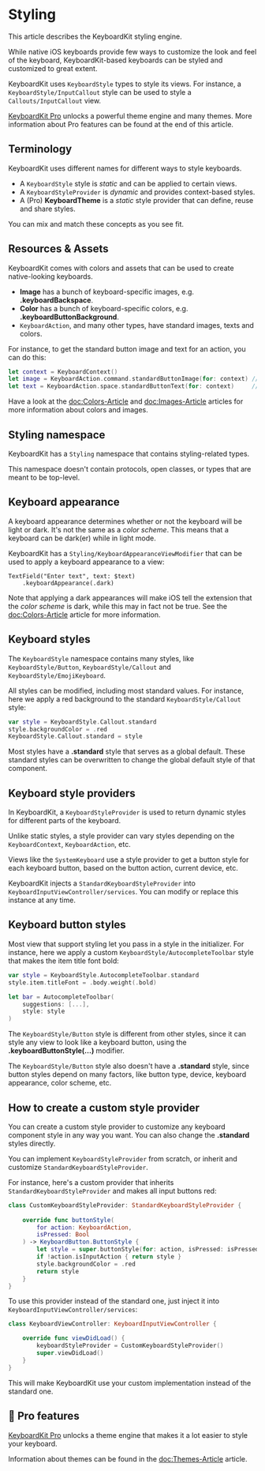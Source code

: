 # Styling

This article describes the KeyboardKit styling engine.

While native iOS keyboards provide few ways to customize the look and feel of the keyboard, KeyboardKit-based keyboards can be styled and customized to great extent.

KeyboardKit uses ``KeyboardStyle`` types to style its views. For instance, a ``KeyboardStyle/InputCallout`` style can be used to style a ``Callouts/InputCallout`` view.

[KeyboardKit Pro][Pro] unlocks a powerful theme engine and many themes. More information about Pro features can be found at the end of this article.



## Terminology

KeyboardKit uses different names for different ways to style keyboards. 

* A ``KeyboardStyle`` style is *static* and can be applied to certain views.
* A ``KeyboardStyleProvider`` is *dynamic* and provides context-based styles.
* A (Pro) **KeyboardTheme** is a *static* style provider that can define, reuse and share styles.

You can mix and match these concepts as you see fit.



## Resources & Assets

KeyboardKit comes with colors and assets that can be used to create native-looking keyboards.

* **Image** has a bunch of keyboard-specific images, e.g. **.keyboardBackspace**.
* **Color** has a bunch of keyboard-specific colors, e.g. **.keyboardButtonBackground**.
* ``KeyboardAction``, and many other types, have standard images, texts and colors.

For instance, to get the standard button image and text for an action, you can do this:

```swift
let context = KeyboardContext()
let image = KeyboardAction.command.standardButtonImage(for: context) // Command icon
let text = KeyboardAction.space.standardButtonText(for: context)     // Localized "space"
```

Have a look at the <doc:Colors-Article> and <doc:Images-Article> articles for more information about colors and images.



## Styling namespace

KeyboardKit has a ``Styling`` namespace that contains styling-related types.

This namespace doesn't contain protocols, open classes, or types that are meant to be top-level.



## Keyboard appearance

A keyboard appearance determines whether or not the keyboard will be light or dark. It's not the same as a *color scheme*. This means that a keyboard can be dark(er) while in light mode.

KeyboardKit has a ``Styling/KeyboardAppearanceViewModifier`` that can be used to apply a keyboard appearance to a view:

```
TextField("Enter text", text: $text)
    .keyboardAppearance(.dark)
```

Note that applying a dark appearances will make iOS tell the extension that the *color scheme* is dark, while this may in fact not be true. See the <doc:Colors-Article> article for more information.



## Keyboard styles

The ``KeyboardStyle`` namespace contains many styles, like ``KeyboardStyle/Button``, ``KeyboardStyle/Callout`` and ``KeyboardStyle/EmojiKeyboard``.

All styles can be modified, including most standard values. For instance, here we apply a red background to the standard ``KeyboardStyle/Callout`` style:

```swift
var style = KeyboardStyle.Callout.standard
style.backgroundColor = .red
KeyboardStyle.Callout.standard = style
```

Most styles have a **.standard** style that serves as a global default. These standard styles can be overwritten to change the global default style of that component.



## Keyboard style providers

In KeyboardKit, a ``KeyboardStyleProvider`` is used to return dynamic styles for different parts of the keyboard. 

Unlike static styles, a style provider can vary styles depending on the ``KeyboardContext``, ``KeyboardAction``, etc.

Views like the ``SystemKeyboard`` use a style provider to get a button style for each keyboard button, based on the button action, current device, etc. 

KeyboardKit injects a ``StandardKeyboardStyleProvider`` into ``KeyboardInputViewController/services``. You can modify or replace this instance at any time. 



## Keyboard button styles

Most view that support styling let you pass in a style in the initializer. For instance, here we apply a custom ``KeyboardStyle/AutocompleteToolbar`` style that makes the item title font bold:

```swift
var style = KeyboardStyle.AutocompleteToolbar.standard
style.item.titleFont = .body.weight(.bold)

let bar = AutocompleteToolbar(
    suggestions: [...],
    style: style
)
```

The ``KeyboardStyle/Button`` style is different from other styles, since it can style any view to look like a keyboard button, using the **.keyboardButtonStyle(...)** modifier. 

The ``KeyboardStyle/Button`` style also doesn't have a **.standard** style, since button styles depend on many factors, like button type, device, keyboard appearance, color scheme, etc.



## How to create a custom style provider

You can create a custom style provider to customize any keyboard component style in any way you want. You can also change the **.standard** styles directly.

You can implement ``KeyboardStyleProvider`` from scratch, or inherit and customize ``StandardKeyboardStyleProvider``.

For instance, here's a custom provider that inherits ``StandardKeyboardStyleProvider`` and makes all input buttons red:

```swift
class CustomKeyboardStyleProvider: StandardKeyboardStyleProvider {
    
    override func buttonStyle(
        for action: KeyboardAction,
        isPressed: Bool
    ) -> KeyboardButton.ButtonStyle {
        let style = super.buttonStyle(for: action, isPressed: isPressed)
        if !action.isInputAction { return style }
        style.backgroundColor = .red
        return style
    }
}
```

To use this provider instead of the standard one, just inject it into ``KeyboardInputViewController/services``:

```swift
class KeyboardViewController: KeyboardInputViewController {

    override func viewDidLoad() {
        keyboardStyleProvider = CustomKeyboardStyleProvider()
        super.viewDidLoad()
    }
}
```

This will make KeyboardKit use your custom implementation instead of the standard one.



## 👑 Pro features

[KeyboardKit Pro][Pro] unlocks a theme engine that makes it a lot easier to style your keyboard.

Information about themes can be found in the <doc:Themes-Article> article.


[Pro]: https://github.com/KeyboardKit/KeyboardKitPro
